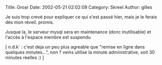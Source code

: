 Title: Groar
Date: 2002-05-21 02:02:09
Category: Skreel
Author: gilles

Je suis trop crevé pour expliquer ce qui s'est passé hier, mais je le ferais dès mon réveil. promis.

Jusque la, le serveur mysql sera en maintenance (donc inutilisable) et l'accès à l'espace membre est suspendu

[ n.d.k` : c'est deja un peu plus agreable que "remise en ligne dans quelques minutes...", non ? veins utilise la minute administrative, soit 30 minutes reelles :) ]